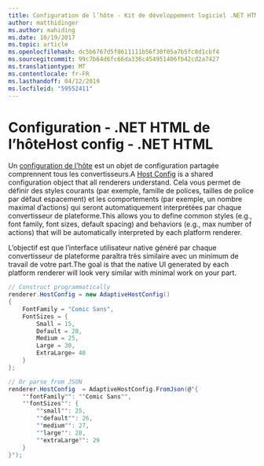```yaml
---
title: Configuration de l’hôte - Kit de développement logiciel .NET HTML
author: matthidinger
ms.author: mahiding
ms.date: 10/19/2017
ms.topic: article
ms.openlocfilehash: dc5b6767d5f8611111b56f30f05a7b5fc8d1cbf4
ms.sourcegitcommit: 99c7b64d6fc66da336c454951406fb42cd2a7427
ms.translationtype: MT
ms.contentlocale: fr-FR
ms.lasthandoff: 04/12/2019
ms.locfileid: "59552411"
---
```

# <a name="host-config---net-html"></a><span data-ttu-id="8083a-102">Configuration - .NET HTML de l’hôte</span><span class="sxs-lookup"><span data-stu-id="8083a-102">Host config - .NET HTML</span></span>

<span data-ttu-id="8083a-103">Un [configuration de l’hôte](../../../rendering-cards/host-config.md) est un objet de configuration partagée comprennent tous les convertisseurs.</span><span class="sxs-lookup"><span data-stu-id="8083a-103">A [Host Config](../../../rendering-cards/host-config.md) is a shared configuration object that all renderers understand.</span></span> <span data-ttu-id="8083a-104">Cela vous permet de définir des styles courants (par exemple, famille de polices, tailles de police par défaut espacement) et les comportements (par exemple, un nombre maximal d’actions) qui seront automatiquement interprétées par chaque convertisseur de plateforme.</span><span class="sxs-lookup"><span data-stu-id="8083a-104">This allows you to define common styles (e.g., font family, font sizes, default spacing) and behaviors (e.g., max number of actions) that will be automatically interpreted by each platform renderer.</span></span> 

<span data-ttu-id="8083a-105">L’objectif est que l’interface utilisateur native généré par chaque convertisseur de plateforme paraîtra très similaire avec un minimum de travail de votre part.</span><span class="sxs-lookup"><span data-stu-id="8083a-105">The goal is that the native UI generated by each platform renderer will look very similar with minimal work on your part.</span></span>

```csharp
// Construct programmatically
renderer.HostConfig = new AdaptiveHostConfig() 
{
    FontFamily = "Comic Sans",
    FontSizes = {
        Small = 15,
        Default = 20,
        Medium = 25,
        Large = 30,
        ExtraLarge= 40
    }
};

// Or parse from JSON
renderer.HostConfig  = AdaptiveHostConfig.FromJson(@"{
    ""fontFamily"": ""Comic Sans"",
    ""fontSizes"": {
        ""small"": 25,
        ""default"": 26,
        ""medium"": 27,
        ""large"": 28,
        ""extraLarge"": 29
    }
}");
```